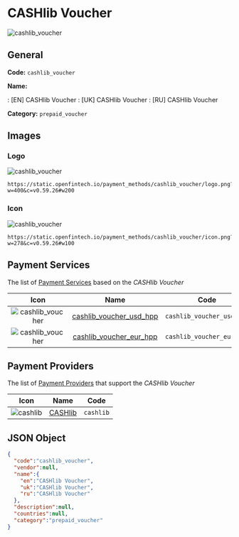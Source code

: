 
# CASHlib Voucher 
![cashlib_voucher](https://static.openfintech.io/payment_methods/cashlib_voucher/logo.png?w=400&c=v0.59.26#w200)  

## General 
**Code:** `cashlib_voucher` 
 
**Name:** 
 
:	[EN] CASHlib Voucher 
:	[UK] CASHlib Voucher 
:	[RU] CASHlib Voucher 
 
**Category:** `prepaid_voucher` 
 

## Images 

### Logo 
![cashlib_voucher](https://static.openfintech.io/payment_methods/cashlib_voucher/logo.png?w=400&c=v0.59.26#w200)  

```
https://static.openfintech.io/payment_methods/cashlib_voucher/logo.png?w=400&c=v0.59.26#w200
```  

### Icon 
![cashlib_voucher](https://static.openfintech.io/payment_methods/cashlib_voucher/icon.png?w=278&c=v0.59.26#w100)  

```
https://static.openfintech.io/payment_methods/cashlib_voucher/icon.png?w=278&c=v0.59.26#w100
```  

## Payment Services 
 
The list of [Payment Services](/payment-services/) based on the _CASHlib Voucher_ 

|Icon|Name|Code| 
|:---:|:---:|:---:| 
|![cashlib_voucher](https://static.openfintech.io/payment_methods/cashlib_voucher/icon.png?w=278&c=v0.59.26#w100) |[cashlib_voucher_usd_hpp](/payment-services/cashlib_voucher_usd_hpp/)|`cashlib_voucher_usd_hpp`| 
|![cashlib_voucher](https://static.openfintech.io/payment_methods/cashlib_voucher/icon.png?w=278&c=v0.59.26#w100) |[cashlib_voucher_eur_hpp](/payment-services/cashlib_voucher_eur_hpp/)|`cashlib_voucher_eur_hpp`| 
 

## Payment Providers 
 
The list of [Payment Providers](/payment-providers/) that support the _CASHlib Voucher_ 

|Icon|Name|Code| 
|:---:|:---:|:---:| 
|![cashlib](https://static.openfintech.io/payment_providers/cashlib/icon.png?w=278&c=v0.59.26#w100) |[CASHlib](/payment-providers/cashlib/)|`cashlib`| 
 

## JSON Object 

```json
{
  "code":"cashlib_voucher",
  "vendor":null,
  "name":{
    "en":"CASHlib Voucher",
    "uk":"CASHlib Voucher",
    "ru":"CASHlib Voucher"
  },
  "description":null,
  "countries":null,
  "category":"prepaid_voucher"
}
```  
